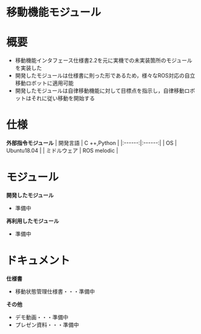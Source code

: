 # 移動機能モジュール

# 概要  
* 移動機能インタフェース仕様書2.2を元に実機での未実装箇所のモジュールを実装した
* 開発したモジュールは仕様書に則った形であるため，様々なROS対応の自立移動ロボットに適用可能
* 開発したモジュールは自律移動機能に対して目標点を指示し，自律移動ロボットはそれに従い移動を開始する

# 仕様
**外部指令モジュール**
| 開発言語 | C ++,Python |
|:------:|:------:|
| OS | Ubuntu18.04 |
| ミドルウェア | ROS melodic |

# モジュール
**開発したモジュール**  
* 準備中  

**再利用したモジュール**  
* 準備中  

# ドキュメント
**仕様書**
* 移動状態管理仕様書・・・準備中

**その他**
* デモ動画・・・準備中
* プレゼン資料・・・準備中
